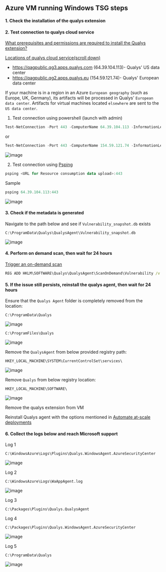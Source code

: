 ## Azure VM running Windows TSG steps
#### 1. Check the installation of the qualys extension
#### 2. Test connection to qualys cloud service
[What prerequisites and permissions are required to install the Qualys extension?](https://learn.microsoft.com/en-us/azure/defender-for-cloud/deploy-vulnerability-assessment-vm#what-prerequisites-and-permissions-are-required-to-install-the-qualys-extension)

[Locations of qualys cloud service(scroll down)](https://learn.microsoft.com/en-us/azure/defender-for-cloud/deploy-vulnerability-assessment-vm#deploy-the-integrated-scanner-to-your-azure-and-hybrid-machines)
* https://qagpublic.qg3.apps.qualys.com (64.39.104.113)- Qualys' US data center
* https://qagpublic.qg2.apps.qualys.eu (154.59.121.74)- Qualys' European data center

If your machine is in a region in an Azure `European geography` (such as Europe, UK, Germany), its artifacts will be processed in Qualys' `European data center`.
Artifacts for virtual machines located `elsewhere` are sent to the `US data center`.

1. Test connection using powershell (launch with admin)
```powershell
Test-NetConnection -Port 443 -ComputerName 64.39.104.113 -InformationLevel Detailed
```
or
```powershell
Test-NetConnection -Port 443 -ComputerName 154.59.121.74 -InformationLevel Detailed
```
![image](https://user-images.githubusercontent.com/96930989/212520515-1f765380-35f5-43d4-a337-349c249549ba.png)


2. Test connection using [Psping](https://learn.microsoft.com/en-us/movere/test-443-connectivity)
```powershell
psping <URL for Resource consumption data upload>:443
```
Sample
```powershell
psping 64.39.104.113:443
```
![image](https://user-images.githubusercontent.com/96930989/212520669-19c546bc-b900-480d-944f-7db5f92d84d2.png)

#### 3. Check if the metadata is generated
Navigate to the path below and see if `Vulnerability_snapshot.db` exists
```
C:\ProgramData\Qualys\QualysAgent\Vulnerability_snapshot.db
```
![image](https://user-images.githubusercontent.com/96930989/212463493-d5981a23-051a-4ca0-b561-6ce8e9cca92e.png)
#### 4. Perform on demand scan, then wait for 24 hours
[Trigger an on-demand scan](https://learn.microsoft.com/en-us/azure/defender-for-cloud/deploy-vulnerability-assessment-vm#trigger-an-on-demand-scan)
```cmd
REG ADD HKLM\SOFTWARE\Qualys\QualysAgent\ScanOnDemand\Vulnerability /v "ScanOnDemand" /t REG_DWORD /d "1" /f
```
#### 5. If the issue still persists, reinstall the qualys agent, then wait for 24 hours

Ensure that the `Qualys Agent` folder is completely removed from the location:
```
C:\ProgramData\Qualys
```
![image](https://user-images.githubusercontent.com/96930989/212525176-0ea6be15-dd56-4806-9d2d-c92085189f82.png)

```
C:\ProgramFiles\Qualys
```
![image](https://user-images.githubusercontent.com/96930989/212525183-c24a0d15-1ca1-4800-b049-302b97a12619.png)

Remove the `QualysAgent` from below provided registry path:
```
HKEY_LOCAL_MACHINE\SYSTEM\CurrentControlSet\services\
```
![image](https://user-images.githubusercontent.com/96930989/212525215-2331730f-5738-409b-a473-5b383209b91d.png)

Remove `Qualys` from below registry location:
```
HKEY_LOCAL_MACHINE\SOFTWARE\
```
![image](https://user-images.githubusercontent.com/96930989/212525234-7335ac4d-86cd-43ac-ae17-c9439067f835.png)

Remove the qualys extension from VM

Reinstall Qualys agent with the options mentioned in [Automate at-scale deployments](https://learn.microsoft.com/en-us/azure/defender-for-cloud/deploy-vulnerability-assessment-vm#automate-at-scale-deployments)

#### 6. Collect the logs below and reach Microsoft support
Log 1
```
C:\WindowsAzure\Logs\Plugins\Qualys.WindowsAgent.AzureSecurityCenter
```
![image](https://user-images.githubusercontent.com/96930989/212525495-f0a7ca13-2140-469d-b2bc-e2a641c98c98.png)

Log 2
```
C:\WindowsAzure\Logs\WaAppAgent.log
```
![image](https://user-images.githubusercontent.com/96930989/212525501-ff596597-a7f6-4b0a-a53e-d6ec865809dc.png)

Log 3
```
C:\Packages\Plugins\Qualys.QualysAgent
```

Log 4
```
C:\Packages\Plugins\Qualys.WindowsAgent.AzureSecurityCenter
```
![image](https://user-images.githubusercontent.com/96930989/212525511-48d64192-fc54-4c26-a781-1240bc2835df.png)

Log 5
```
C:\ProgramData\Qualys
```
![image](https://user-images.githubusercontent.com/96930989/212525523-27dfbd28-6e3c-4fd4-ab20-0414ffcc5c6a.png)


